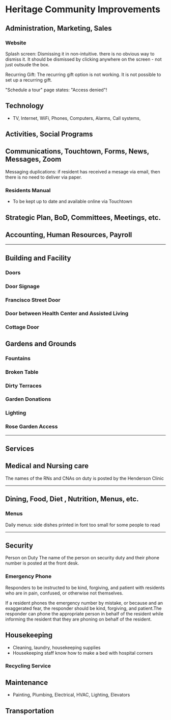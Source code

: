 # Heritage Community Improvements

## Administration, Marketing, Sales

### Website

Splash screen: Dismissing it in non-intuitive. there is no obvious way to dismiss it. It should be dismissed by clicking anywhere on the screen - not just outsude the box.

Recurring Gift: The recurring gift option is not working. It is not possible to set up a recurring gift.

"Schedule a tour" page states: "Access denied"!

## Technology

* TV, Internet, WiFi, Phones, Computers, Alarms, Call systems,

## Activities, Social Programs



## Communications, Touchtown, Forms, News, Messages, Zoom

Messaging duplications: if resident has received a mesage via email, then there is no need to deliver via paper.

### Residents Manual

* To be kept up to date and available online via Touchtown

## Strategic Plan, BoD, Committees, Meetings, etc.


## Accounting, Human Resources, Payroll


***


## Building and Facility

### Doors

### Door Signage

### Francisco Street Door

### Door between Health Center and Assisted Living

### Cottage Door

## Gardens and Grounds

### Fountains

### Broken Table

### Dirty Terraces

### Garden Donations

### Lighting

### Rose Garden Access

***

## Services

## Medical and Nursing care

The names of the RNs and CNAs on duty is posted by the Henderson Clinic



***

## Dining, Food, Diet , Nutrition, Menus, etc.

### Menus

Daily menus: side dishes printed in font too small for some people to read

***



## Security

Person on Duty
The name of the person on security duty and their phone number is posted at the front desk.

### Emergency Phone

Responders to be instructed to be kind, forgiving, and patient with residents who are in pain, confused, or otherwise not themselves.

If a resident phones the emergency number by mistake, or because and an exaggerated fear, the responder should be kind, forgiving, and patient.The responder can phone the appropriate person in behalf of the resident while informing the resident that they are phoning on behalf of the resident.

## Housekeeping

* Cleaning, laundry, housekeeping supplies
* Housekeeping staff know how to make a bed with hospital corners

### Recycling Service


## Maintenance

* Painting, Plumbing, Electrical, HVAC, Lighting, Elevators

## Transportation


